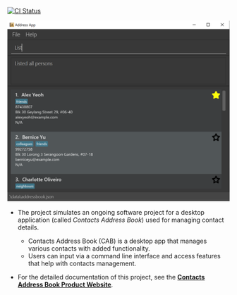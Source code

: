 [![CI Status](https://github.com/AY2122S2-TIC4002-F18-1/tp2/workflows/Java%20CI/badge.svg)](https://github.com/AY2122S2-TIC4002-F18-1/tp2/actions)

![Ui](docs/images/Ui.png)


* The project simulates an ongoing software project for a desktop application (called _Contacts Address Book_) used for managing contact details.
  * Contacts Address Book (CAB) is a desktop app that manages various contacts with added functionality.
  * Users can input via a command line interface and access features that help with contacts management.

* For the detailed documentation of this project, see the **[Contacts Address Book Product Website](https://ay2122s2-tic4002-f18-1.github.io/tp2/)**.
